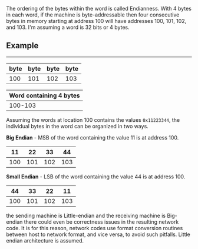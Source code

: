 The ordering of the bytes within the word is called Endianness. With 4 bytes in each word, if the machine is byte-addressable then four consecutive bytes in memory starting at address 100 will have addresses 100, 101, 102, and 103. I'm assuming a word is 32 bits or 4 bytes.

## Example
____

| byte | byte | byte | byte |
| ---- | ---- | ---- | ---- |
| 100  | 101  | 102  | 103  |

| Word containing 4 bytes |
| ----------------------- |
| 100-103                 |
Assuming the words at location 100 contains the values `0x11223344`, the individual bytes in the word can be organized in two ways. 

**Big Endian** - MSB of the word containing the value 11 is at address 100.

| 11  | 22  | 33  | 44  |
| --- | --- | --- | --- |
| 100 | 101 | 102 | 103 |
**Small Endian** - LSB of the word containing the value 44 is at address 100.

| 44  | 33  | 22  | 11  |
| --- | --- | --- | --- |
| 100 | 101 | 102 | 103 |
the sending machine is Little-endian and the receiving machine is Big-endian there could even be correctness issues in the resulting network code. It is for this reason, network codes use format conversion routines between host to network format, and vice versa, to avoid such pitfalls. Little endian architecture is assumed. 